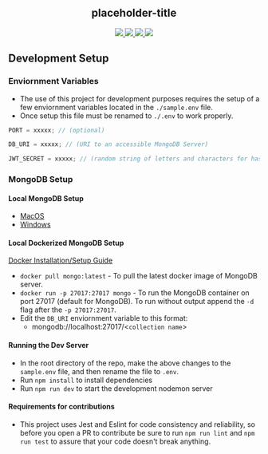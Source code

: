 <h2 align="center">placeholder-title</h2>
<p align="center">
  <a href="https://codecov.io/gh/placeholdertitle/placeholder-title-api">
    <img src="https://codecov.io/gh/placeholdertitle/placeholder-title-api/branch/master/graph/badge.svg" />
  </a>
  <a href="https://travis-ci.org/placeholdertitle/placeholder-title">
    <img src="https://travis-ci.org/placeholdertitle/placeholder-title-api.svg?branch=master">
  </a>
  <a href="https://greenkeeper.io/">
    <img src="https://badges.greenkeeper.io/uptonm/placeholder-title.svg">
  </a>
  <a href="https://github.com/prettier/prettier">
   <img src="https://img.shields.io/badge/code_style-prettier-ff69b4.svg" />
  </a>
  <br/>
</p>


## Development Setup

### Enviornment Variables

- The use of this project for development purposes requires the setup of a few enviornment variables located in the `./sample.env` file.
- Once setup this file must be renamed to `./.env` to work properly.

```javascript
PORT = xxxxx; // (optional)

DB_URI = xxxxx; // (URI to an accessible MongoDB Server)

JWT_SECRET = xxxxx; // (random string of letters and characters for hashing)
```

### MongoDB Setup

#### Local MongoDB Setup

- [MacOS](https://treehouse.github.io/installation-guides/mac/mongo-mac.html)
- [Windows](https://medium.com/@LondonAppBrewery/how-to-download-install-mongodb-on-windows-4ee4b3493514)

#### Local Dockerized MongoDB Setup

[Docker Installation/Setup Guide](https://docs.docker.com/install/)

- `docker pull mongo:latest` - To pull the latest docker image of MongoDB server.
- `docker run -p 27017:27017 mongo` - To run the MongoDB container on port 27017 (default for MongoDB). To run without output append the `-d` flag after the `-p 27017:27017`.
- Edit the `DB_URI` enviornment variable to this format:
  - mongodb://localhost:27017/\<`collection name`>

#### Running the Dev Server
- In the root directory of the repo, make the above changes to the `sample.env` file, and then rename the file to `.env`.
- Run `npm install` to install dependencies
- Run `npm run dev` to start the development nodemon server

#### Requirements for contributions
- This project uses Jest and Eslint for code consistency and reliability, so before you open a PR to contribute be sure to run `npm run lint` and `npm run test` to assure that your code doesn't break anything. 




